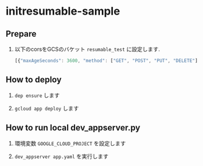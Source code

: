 # initresumable-sample

## Prepare

1. 以下のcorsをGCSのバケット `resumable_test` に設定します.
	```js
	[{"maxAgeSeconds": 3600, "method": ["GET", "POST", "PUT", "DELETE"], "origin": ["*"], "responseHeader": ["Content-Type", "x-goog-resumable"]}]
	```

## How to deploy

1. `dep ensure` します

2. `gcloud app deploy` します

## How to run local dev_appserver.py

1. 環境変数 `GOOGLE_CLOUD_PROJECT` を設定します

2. `dev_appserver app.yaml` を実行します
